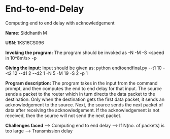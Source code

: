 # End-to-end-Delay


Computing end to end delay with acknowledgement

**Name**: Siddhanth M

**USN**: 1KS16CS096

**Invoking the program:**
The program should be invoked as <value in KM> -N <value> -M <value in Mbits> -S <speed in 10^8m/s> -p <processing time in milliseconds>
  
**Giving the input:**
Input should be given as: python endtoendfinal.py --t1 10 --t2 12 --d1 2 --d2 1 -N 5 -M 19 -S 2 -p 1
  
  **Program description:**
  The program takes in the input from the command prompt, and then computes the end to end delay for that input.
  The source sends a packet to the router which in turn directs the data packet to the destination. Only when the destination gets the first data packet, it sends an acknowledgement to the source.
  Next, the source sends the next packet of data after receiving the acknowledgement.
  If the acknowledgement is not received, then the source will not send the next packet.
  
  **Challenges faced**
  --> Computing end to end delay
  --> If N(no. of packets) is too large
  --> Transmission delay
  
 
  
